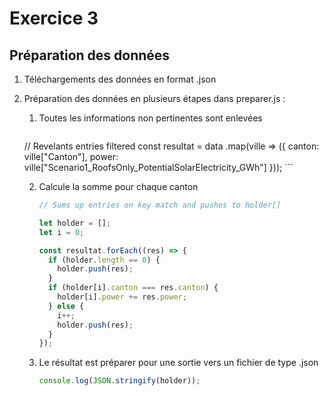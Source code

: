 # Exercice 3

## Préparation des données

1. Téléchargements des données en format .json

2. Préparation des données en plusieurs étapes dans preparer.js  :

   1.  Toutes les informations non pertinentes sont enlevées

       ```js
      // Revelants entries filtered
      const resultat = data
        .map(ville => ({ 
            canton: ville["Canton"], 
            power: ville["Scenario1_RoofsOnly_PotentialSolarElectricity_GWh"] 
        }));
       ```

   2. Calcule la somme pour chaque canton 


      ```js
      // Sums up entries on key match and pushes to holder[]
      
      let holder = [];
      let i = 0;
      
      const resultat.forEach((res) => {
        if (holder.length == 0) {
          holder.push(res);
        }
        if (holder[i].canton === res.canton) {
          holder[i].power += res.power;
        } else {
          i++;
          holder.push(res);
        }
      });
      ```

   3. Le résultat est préparer pour une sortie vers un fichier de type .json

      ```js
      console.log(JSON.stringify(holder));
      ```

      